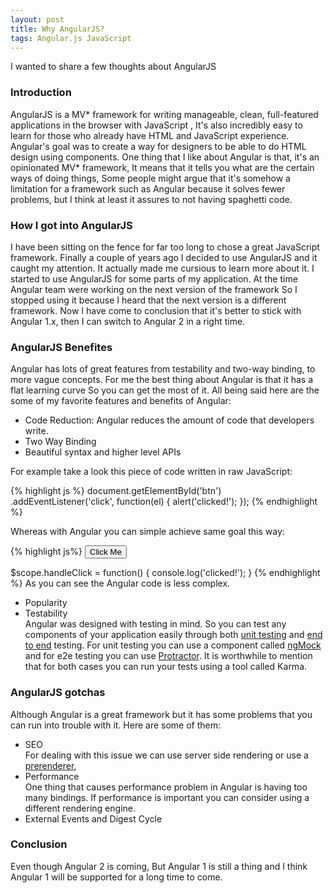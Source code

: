 ```yaml
---
layout: post
title: Why AngularJS?
tags: Angular.js JavaScript
---
```



I wanted to share a few thoughts about AngularJS

### Introduction
AngularJS is a MV* framework for writing manageable, clean, full-featured applications in the browser with JavaScript , It's also incredibly easy to learn for those who already have HTML and JavaScript experience. Angular's goal was to create a way for designers to be able to do HTML design using components. One thing that I like about Angular is that, it's an opinionated MV* framework, It means that it tells you what are the certain ways of doing things, Some people might argue that it's somehow a limitation for a framework such as Angular because it solves fewer problems, but I think at least it assures to not having spaghetti code.

### How I got into AngularJS
I have been sitting on the fence for far too long to chose a great JavaScript framework. Finally a couple of years ago I decided to use AngularJS and it caught my attention. It actually made me cursious to learn more about it. I started to use AngularJS for some parts of my application. At the time Angular team were working on the next version of the framework So I stopped using it because I heard that the next version is a different framework. Now I have come to conclusion that it's better to stick with Angular 1.x, then I can switch to Angular 2 in a right time.

### AngularJS Benefites
Angular has lots of great features from testability and two-way binding, to more vague concepts. For me the best thing about Angular is that it has a flat learning curve So you can get the most of it. All being said here are the some of my favorite features and benefits of Angular:

- Code Reduction: Angular reduces the amount of code that developers write.
- Two Way Binding
- Beautiful syntax and higher level APIs

For example take a look this piece of code written in raw JavaScript:

{% highlight js %}
document.getElementById('btn')
.addEventListener('click', function(el) {
    alert('clicked!');
});
{% endhighlight %}

Whereas with Angular you can simple achieve same goal this way:

{% highlight js%}
<button id="btn" ng-click="handleClick()">Click Me</button>

$scope.handleClick = function() {
    console.log('clicked!');
}
{% endhighlight %}
As you can see the Angular code is less complex.

- Popularity  
- Testability  
  Angular was designed with testing in mind. So you can test any components of your application easily through both [unit testing](https://docs.angularjs.org/guide/unit-testing) and [end to end](https://docs.angularjs.org/guide/e2e-testing) testing. For unit testing you can use a component called [ngMock](https://docs.angularjs.org/api/ngMock) and for e2e testing you can use [Protractor](https://github.com/angular/protractor). It is worthwhile to mention that for both cases you can run your tests using a tool called Karma.
    

### AngularJS gotchas
Although Angular is a great framework but it has some problems that you can run into trouble with it. Here are some of them:

- SEO  
  For dealing with this issue we can use server side rendering or use a [prerenderer](https://prerender.io/),
- Performance  
  One thing that causes performance problem in Angular is having too many bindings. If performance is important you can consider using a different rendering engine.
- External Events and Digest Cycle

### Conclusion
Even though Angular 2 is coming, But Angular 1 is still a thing and I think Angular 1 will be supported for a long time to come.